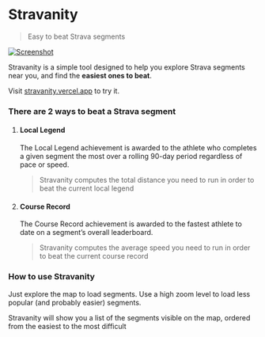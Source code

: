 # Stravanity

> Easy to beat Strava segments

[![Screenshot](https://i.imgur.com/fetPVQg.png)](https://stravanity.vercel.app/)

Stravanity is a simple tool designed to help you explore Strava segments near you, and find the **easiest ones to beat**.

Visit [stravanity.vercel.app](https://stravanity.vercel.app/) to try it.

### There are 2 ways to beat a Strava segment

1.  #### Local Legend

    The Local Legend achievement is awarded to the athlete who completes a given segment the most over a rolling 90-day period regardless of pace or speed.

    > Stravanity computes the total distance you need to run in order to beat the current local legend

2.  #### Course Record

    The Course Record achievement is awarded to the fastest athlete to date on a segment’s overall leaderboard.

    > Stravanity computes the average speed you need to run in order to beat the current course record

### How to use Stravanity

Just explore the map to load segments. Use a high zoom level to load less popular (and probably easier) segments.

Stravanity will show you a list of the segments visible on the map, ordered from the easiest to the most difficult
